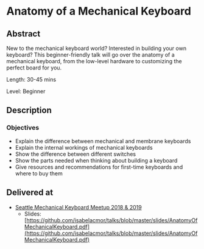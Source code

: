 # Anatomy of a Mechanical Keyboard

## Abstract
New to the mechanical keyboard world? Interested in building your own keyboard? This beginner-friendly talk will go over the anatomy of a mechanical keyboard, from the low-level hardware to customizing the perfect board for you.

Length: 30-45 mins

Level: Beginner

## Description
### Objectives
* Explain the difference between mechanical and membrane keyboards
* Explain the internal workings of mechanical keyboards
* Show the difference between different switches
* Show the parts needed when thinking about building a keyboard
* Give resources and recommendations for first-time keyboards and where to buy them

## Delivered at
* [Seattle Mechanical Keyboard Meetup 2018 & 2019](https://ckeys.org/events/smkmeetup/)
  * Slides: [https://github.com/isabelacmor/talks/blob/master/slides/AnatomyOfMechanicalKeyboard.pdf](https://github.com/isabelacmor/talks/blob/master/slides/AnatomyOfMechanicalKeyboard.pdf)
